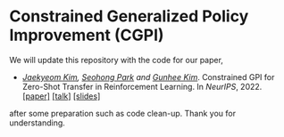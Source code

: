 # Constrained Generalized Policy Improvement (CGPI)

We will update this repository with the code for our paper,
* *[Jaekyeom Kim](https://jaekyeom.github.io/), [Seohong Park](https://shpark.me/) and [Gunhee Kim](http://vision.snu.ac.kr/gunhee/)*. Constrained GPI for Zero-Shot Transfer in Reinforcement Learning. In *NeurIPS*, 2022. [[paper]](https://openreview.net/forum?id=sWNT5lT7l9G) [[talk]](https://nips.cc/virtual/2022/poster/53209) [[slides]](https://nips.cc/media/neurips-2022/Slides/53209.pdf)

after some preparation such as code clean-up.
Thank you for understanding.
